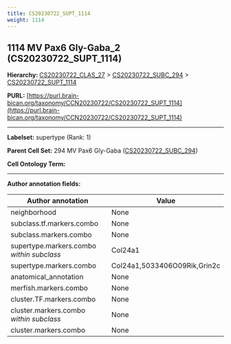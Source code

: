 ```yaml
---
title: CS20230722_SUPT_1114
weight: 1114
---
```

## 1114 MV Pax6 Gly-Gaba_2 (CS20230722_SUPT_1114)
<b>Hierarchy: </b>
[CS20230722_CLAS_27](../CS20230722_CLAS_27) >
[CS20230722_SUBC_294](../CS20230722_SUBC_294) >
[CS20230722_SUPT_1114](../CS20230722_SUPT_1114)

**PURL:** [https://purl.brain-bican.org/taxonomy/CCN20230722/CS20230722_SUPT_1114](https://purl.brain-bican.org/taxonomy/CCN20230722/CS20230722_SUPT_1114)

---


**Labelset:** supertype (Rank: 1)

**Parent Cell Set:** 294 MV Pax6 Gly-Gaba ([CS20230722_SUBC_294](../CS20230722_SUBC_294))



**Cell Ontology Term:** 

[MARKER GENES.]: #


---

[TRANSFERRED ANNOTATIONS.]: #


[AUTHOR ANNOTATION FIELDS.]: #


**Author annotation fields:**

| Author annotation | Value |
|-------------------|-------|
|neighborhood|None|
|subclass.tf.markers.combo|None|
|subclass.markers.combo|None|
|supertype.markers.combo _within subclass_|Col24a1|
|supertype.markers.combo|Col24a1,5033406O09Rik,Grin2c|
|anatomical_annotation|None|
|merfish.markers.combo|None|
|cluster.TF.markers.combo|None|
|cluster.markers.combo _within subclass_|None|
|cluster.markers.combo|None|
